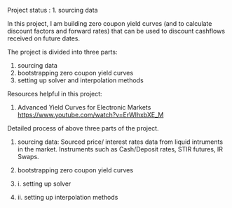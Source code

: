 Project status : 1. sourcing data

In this project, I am building zero coupon yield curves (and to calculate discount factors and forward rates) that can be used to discount cashflows received on future dates.

The project is divided into three parts:

1. sourcing data 
2. bootstrapping zero coupon yield curves
3. setting up solver and interpolation methods

Resources helpful in this project:
1. Advanced Yield Curves for Electronic Markets https://www.youtube.com/watch?v=ErWlhxbXE_M

Detailed process of above three parts of the project.

1. sourcing data:
Sourced price/ interest rates data from liquid intruments in the market.
Instruments such as Cash/Deposit rates, STIR futures, IR Swaps.

2. bootstrapping zero coupon yield curves


3. i. setting up solver

3. ii. setting up interpolation methods

